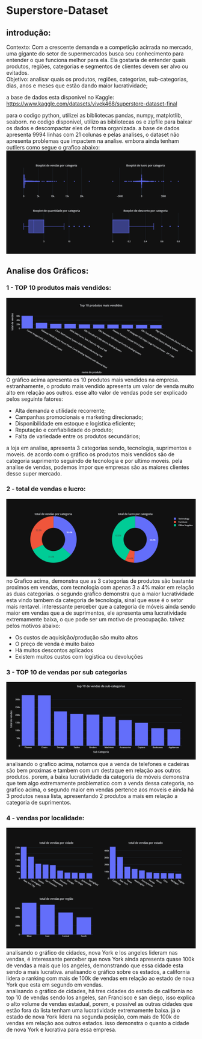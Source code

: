 # Superstore-Dataset
## introdução:
Contexto: Com a crescente demanda e a competição acirrada no mercado, uma gigante do setor de supermercados busca seu conhecimento para entender o que funciona melhor para ela. Ela gostaria de entender quais produtos, regiões, categorias e segmentos de clientes devem ser alvo ou evitados.</br>
Objetivo: analisar quais os produtos, regiões, categorias, sub-categorias, dias, anos e meses que estão dando maior lucratividade;</br>

a base de dados esta disponivel no Kaggle: https://www.kaggle.com/datasets/vivek468/superstore-dataset-final</br>

para o codigo python, utilizei as bibliotecas pandas, numpy, matplotlib, seaborn.
no codigo disponivel, utilizo as bibliotecas os e zipfile para baixar os dados e descompactar eles de forma organizada.
a base de dados apresenta 9994 linhas com 21 colunas e pelas analises, o dataset não apresenta problemas que impactem na analise.
embora ainda tenham outliers como segue o grafico abaixo:
![Grafico de Outliers](image/outliers.png)</br>

## Analise dos Gráficos:
### 1 - TOP 10 produtos mais vendidos:
![Grafico do top 10 mais vendidos](image/top10.png)
O gráfico acima apresenta os 10 produtos mais vendidos na empresa. estranhamente, o produto mais vendido apresenta um valor de venda muito alto em relação aos outros. 
esse alto valor de vendas pode ser explicado pelos seguinte fatores:
  - Alta demanda e utilidade recorrente;
  - Campanhas promocionais e marketing direcionado;
  - Disponibilidade em estoque e logística eficiente;
  -  Reputação e confiabilidade do produto;
  -  Falta de variedade entre os produtos secundários;

a loja em analise, apresenta 3 categorias sendo, tecnologia, suprimentos e moveis. de acordo com o gráfico os produtos mais vendidos são de categoria suprimento seguindo de tecnologia e por ultimo moveis.
pela analise de vendas, podemos impor que empresas são as maiores clientes desse super mercado.

### 2 - total de vendas e lucro:
![Grafico do total de vendas e lucro](image/total_Lucro.png)
no Grafico acima, demonstra que as 3 categorias de produtos são bastante proximos em vendas, com tecnologia com apenas 3 a 4% maior em relação as duas categorias. o segundo grafico demonstra que a maior lucratividade esta vindo tambem da categoria de tecnologia, sinal que esse é o setor mais rentavel. interessante perceber que a categoria de móveis ainda sendo maior em vendas que a de suprimentos, ele apresenta uma lucratividade extremamente baixa, o que pode ser um motivo de preocupação. talvez pelos motivos abaixo:
  - Os custos de aquisição/produção são muito altos
  - O preço de venda é muito baixo
  - Há muitos descontos aplicados
  - Existem muitos custos com logística ou devoluções

### 3 - TOP 10 de vendas por sub categorias
![Grafico do top 10 de vendas por sub categorias](image/top10_vendas.png)
analisando o grafico acima, notamos que a venda de telefones e cadeiras são bem proximas e tambem com um destaque em relação aos outros produtos. porem, a baixa lucratividade da categoria de móveis demonstra que tem algo extremamente problematico com a venda dessa categoria, no grafico acima, o segundo maior em vendas pertence aos moveis e ainda há 3 produtos nessa lista, apresentando 2 produtos a mais em relação a categoria de suprimentos.</br>

### 4 - vendas por localidade:
![Grafico de vendas por localidades](image/total_vendas.png)
analisando o gráfico de cidades, nova York e los angeles lideram nas vendas, é interessante perceber que nova York ainda apresenta quase 100k de vendas a mais que los angeles, demonstrando que essa cidade esta sendo a mais lucrativa. analisando o gráfico sobre os estados, a california lidera o ranking com mais de 100k de vendas em relação ao estado de nova York que esta em segundo em vendas.</br>
analisando o gráfico de cidades, há tres cidades do estado de california no top 10 de vendas sendo los angeles, san Francisco e san diego, isso explica o alto volume de vendas estadual, porem, e possível as outras cidades que estão fora da lista tenham uma lucratividade extremamente baixa. já o estado de nova York lidera na segunda posição, com mais de 100k de vendas em relação aos outros estados. isso demonstra o quanto a cidade de nova York e lucrativa para essa empresa.
